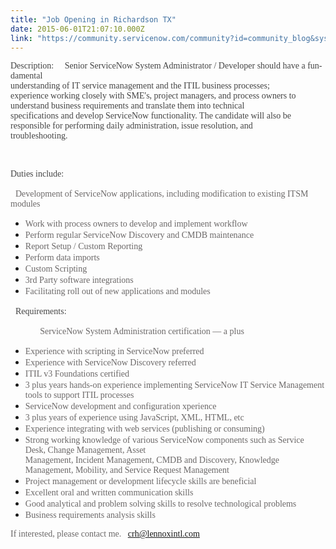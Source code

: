 ```yaml
---
title: "Job Opening in Richardson TX"
date: 2015-06-01T21:07:10.000Z
link: "https://community.servicenow.com/community?id=community_blog&sys_id=fcdc6665dbd0dbc01dcaf3231f961956"
---
```

<p> <span lang="EN" style="color: #444444; font-family: 'Trebuchet MS','sans-serif'; font-size: 10.5pt; mso-fareast-font-family: 'Times New Roman'; mso-ansi-language: EN;">Description:     Senior ServiceNow System Administrator / Developer should have a fundamental<br/>understanding of IT service management and the ITIL business processes;<br/>experience working closely with SME's, project managers, and process owners to<br/>understand business requirements and translate them into technical<br/>specifications and develop ServiceNow functionality. The candidate will also be<br/>responsible for performing daily administration, issue resolution, and<br/>troubleshooting.</span></p><p>   </p><p><span lang="EN" style="color: #444444; font-family: 'Trebuchet MS','sans-serif'; font-size: 10.5pt; mso-fareast-font-family: 'Times New Roman'; mso-ansi-language: EN;">Duties include: </span></p><p>   <span lang="EN" style="color: #6b6868; font-family: 'Trebuchet MS','sans-serif'; font-size: 10.5pt; mso-fareast-font-family: 'Times New Roman'; mso-ansi-language: EN;">Development of ServiceNow applications, including modification to existing ITSM modules</span></p><ul style="list-style-type: disc;"><li><span lang="EN" style="color: #6b6868; font-family: 'Trebuchet MS','sans-serif'; font-size: 10.5pt; mso-fareast-font-family: 'Times New Roman'; mso-ansi-language: EN;">Work with process owners to develop and implement workflow</span></li><li><span lang="EN" style="color: #6b6868; font-family: 'Trebuchet MS','sans-serif'; font-size: 10.5pt; mso-fareast-font-family: 'Times New Roman'; mso-ansi-language: EN;">Perform regular ServiceNow Discovery and CMDB maintenance</span></li><li><span lang="EN" style="color: #6b6868; font-family: 'Trebuchet MS','sans-serif'; font-size: 10.5pt; mso-fareast-font-family: 'Times New Roman'; mso-ansi-language: EN;">Report Setup / Custom Reporting</span></li><li><span lang="EN" style="color: #6b6868; font-family: 'Trebuchet MS','sans-serif'; font-size: 10.5pt; mso-fareast-font-family: 'Times New Roman'; mso-ansi-language: EN;">Perform data imports</span></li><li><span lang="EN" style="color: #6b6868; font-family: 'Trebuchet MS','sans-serif'; font-size: 10.5pt; mso-fareast-font-family: 'Times New Roman'; mso-ansi-language: EN;">Custom Scripting</span></li><li><span lang="EN" style="color: #6b6868; font-family: 'Trebuchet MS','sans-serif'; font-size: 10.5pt; mso-fareast-font-family: 'Times New Roman'; mso-ansi-language: EN;">3rd Party software integrations</span></li><li><span lang="EN" style="color: #6b6868; font-family: 'Trebuchet MS','sans-serif'; font-size: 10.5pt; mso-fareast-font-family: 'Times New Roman'; mso-ansi-language: EN;">Facilitating roll out of new applications and modules</span></li></ul><p><span lang="EN" style="color: #6b6868; font-family: 'Trebuchet MS','sans-serif'; font-size: 10.5pt; mso-fareast-font-family: 'Times New Roman'; mso-ansi-language: EN;"></span> </p><p><span lang="EN" style="color: #6b6868; font-family: 'Trebuchet MS','sans-serif'; font-size: 10.5pt; mso-fareast-font-family: 'Times New Roman'; mso-ansi-language: EN;"></span></p><p><span lang="EN" style="color: #6b6868; font-family: 'Trebuchet MS','sans-serif'; font-size: 10.5pt; mso-fareast-font-family: 'Times New Roman'; mso-ansi-language: EN;"></span>   <span lang="EN" style="color: #444444; font-family: 'Trebuchet MS','sans-serif'; font-size: 10.5pt; mso-fareast-font-family: 'Times New Roman'; mso-ansi-language: EN;">Requirements:</span></p><p>             <span lang="EN" style="color: #6b6868; font-family: 'Trebuchet MS','sans-serif'; font-size: 10.5pt; mso-fareast-font-family: 'Times New Roman'; mso-ansi-language: EN;">ServiceNow System Administration certification — a plus</span></p><ul style="list-style-type: disc;"><li><span lang="EN" style="color: #6b6868; font-family: 'Trebuchet MS','sans-serif'; font-size: 10.5pt; mso-fareast-font-family: 'Times New Roman'; mso-ansi-language: EN;">Experience with scripting in ServiceNow preferred</span></li><li><span lang="EN" style="color: #6b6868; font-family: 'Trebuchet MS','sans-serif'; font-size: 10.5pt; mso-fareast-font-family: 'Times New Roman'; mso-ansi-language: EN;">Experience with ServiceNow Discovery referred</span></li><li><span lang="EN" style="color: #6b6868; font-family: 'Trebuchet MS','sans-serif'; font-size: 10.5pt; mso-fareast-font-family: 'Times New Roman'; mso-ansi-language: EN;">ITIL v3 Foundations certified</span></li><li><span lang="EN" style="color: #6b6868; font-family: 'Trebuchet MS','sans-serif'; font-size: 10.5pt; mso-fareast-font-family: 'Times New Roman'; mso-ansi-language: EN;">3 plus years hands-on experience implementing ServiceNow IT Service Management tools to support ITIL processes</span></li><li><span lang="EN" style="color: #6b6868; font-family: 'Trebuchet MS','sans-serif'; font-size: 10.5pt; mso-fareast-font-family: 'Times New Roman'; mso-ansi-language: EN;">ServiceNow development and configuration xperience</span></li><li><span lang="EN" style="color: #6b6868; font-family: 'Trebuchet MS','sans-serif'; font-size: 10.5pt; mso-fareast-font-family: 'Times New Roman'; mso-ansi-language: EN;">3 plus years of experience using JavaScript, XML, HTML, etc</span></li><li><span lang="EN" style="color: #6b6868; font-family: 'Trebuchet MS','sans-serif'; font-size: 10.5pt; mso-fareast-font-family: 'Times New Roman'; mso-ansi-language: EN;">Experience integrating with web services (publishing or consuming)</span></li><li><span lang="EN" style="color: #6b6868; font-family: 'Trebuchet MS','sans-serif'; font-size: 10.5pt; mso-fareast-font-family: 'Times New Roman'; mso-ansi-language: EN;">Strong working knowledge of various ServiceNow components such as Service Desk, Change Management, Asset<br/>Management, Incident Management, CMDB and Discovery, Knowledge Management, Mobility, and Service Request Management</span></li><li><span lang="EN" style="color: #6b6868; font-family: 'Trebuchet MS','sans-serif'; font-size: 10.5pt; mso-fareast-font-family: 'Times New Roman'; mso-ansi-language: EN;">Project management or development lifecycle skills are beneficial</span></li><li><span lang="EN" style="color: #6b6868; font-family: 'Trebuchet MS','sans-serif'; font-size: 10.5pt; mso-fareast-font-family: 'Times New Roman'; mso-ansi-language: EN;">Excellent oral and written communication skills</span></li><li><span lang="EN" style="color: #6b6868; font-family: 'Trebuchet MS','sans-serif'; font-size: 10.5pt; mso-fareast-font-family: 'Times New Roman'; mso-ansi-language: EN;">Good analytical and problem solving skills to resolve technological problems</span></li><li><span lang="EN" style="color: #6b6868; font-family: 'Trebuchet MS','sans-serif'; font-size: 10.5pt; mso-fareast-font-family: 'Times New Roman'; mso-ansi-language: EN;">Business requirements analysis skills</span></li></ul><p><span lang="EN" style="color: #6b6868; font-family: 'Trebuchet MS','sans-serif'; font-size: 10.5pt; mso-fareast-font-family: 'Times New Roman'; mso-ansi-language: EN;"></span> </p><p><span lang="EN" style="color: #6b6868; font-family: 'Trebuchet MS','sans-serif'; font-size: 10.5pt; mso-fareast-font-family: 'Times New Roman'; mso-ansi-language: EN;"></span> </p><p><span lang="EN" style="color: #6b6868; font-family: 'Trebuchet MS','sans-serif'; font-size: 10.5pt; mso-fareast-font-family: 'Times New Roman'; mso-ansi-language: EN;">If interested, please contact me.   <a title="h@lennoxintl.com" href="mailto:crh@lennoxintl.com">crh@lennoxintl.com</a></span></p><p><span lang="EN" style="color: #6b6868; font-family: 'Trebuchet MS','sans-serif'; font-size: 10.5pt; mso-fareast-font-family: 'Times New Roman'; mso-ansi-language: EN;"></span></p><p><span lang="EN" style="color: #6b6868; font-family: 'Trebuchet MS','sans-serif'; font-size: 10.5pt; mso-fareast-font-family: 'Times New Roman'; mso-ansi-language: EN;"></span></p><p><span lang="EN" style="color: #6b6868; font-family: 'Trebuchet MS','sans-serif'; font-size: 10.5pt; mso-fareast-font-family: 'Times New Roman'; mso-ansi-language: EN;"></span></p>